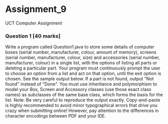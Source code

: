 # Assignment_9
 UCT Computer Assignment
### Question 1 [40 marks]
Write a program called Question1.java to store some details of computer boxes (serial
number, manufacturer, colour, amount of memory), screens (serial number, manufacturer,
colour, size) and accessories (serial number, manufacturer, colour) in a single list, with the
options of listing all parts or deleting a particular part.
Your program must continuously prompt the user to choose an option from a list and act on
that option, until the exit option is chosen. See the sample output below. If a part is not
found, output "Not found" instead of "Done".
You must use inheritance and polymorphism to model your Box, Screen and Accessory classes
(use those exact class names) as subclasses of the same base class, which forms the basis for
the list.
Note: Be very careful to reproduce the output exactly. Copy-and-paste is highly
recommended to avoid minor typographical errors that drive you crazy when submitting
online! However, pay attention to the differences in character encodings between PDF and
your IDE.
